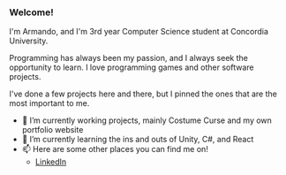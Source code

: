 ### Welcome!

I'm Armando, and I'm 3rd year Computer Science student at Concordia University. 

Programming has always been my passion, and I always seek the opportunity to learn. I love programming games and other software projects.

I've done a few projects here and there, but I pinned the ones that are the most important to me. 

<!--Check out my github-->

- 🔭 I’m currently working projects, mainly Costume Curse and my own portfolio website
- 🌱 I’m currently learning the ins and outs of Unity, C#, and React
- 📫 Here are some other places you can find me on!
    - [LinkedIn](https://www.linkedin.com/in/armando-russo-/)